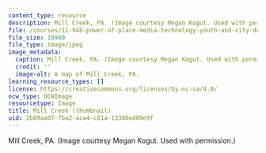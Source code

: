 ```yaml
---
content_type: resource
description: Mill Creek, PA. (Image courtesy Megan Kogut. Used with permission.)
file: /courses/11-948-power-of-place-media-technology-youth-and-city-design-and-development-spring-2001/2b89aa077ba2aca4c81a13386ed09e9f_11-948s01-th.jpg
file_size: 10960
file_type: image/jpeg
image_metadata:
  caption: Mill Creek, PA. (Image courtesy Megan Kogut. Used with permission.)
  credit: ''
  image-alt: A map of Mill Creek, PA.
learning_resource_types: []
license: https://creativecommons.org/licenses/by-nc-sa/4.0/
ocw_type: OCWImage
resourcetype: Image
title: Mill Creek (thumbnail)
uid: 2b89aa07-7ba2-aca4-c81a-13386ed09e9f
---
```

Mill Creek, PA. (Image courtesy Megan Kogut. Used with permission.)